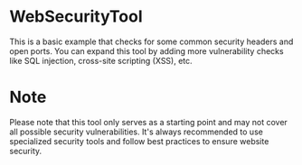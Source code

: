 # WebSecurityTool
This is a basic example that checks for some common security headers and open ports. You can expand this tool by adding more vulnerability checks like SQL injection, cross-site scripting (XSS), etc.

# Note
Please note that this tool only serves as a starting point and may not cover all possible security vulnerabilities. It's always recommended to use specialized security tools and follow best practices to ensure website security.
